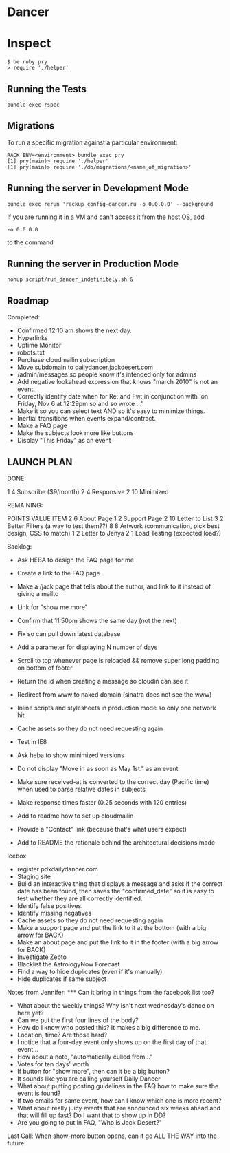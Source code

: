 Dancer
======


Inspect
=======

    $ be ruby pry
    > require './helper'

Running the Tests
-----------------

    bundle exec rspec


Migrations
----------

To run a specific migration against a particular environment:

    RACK_ENV=<environment> bundle exec pry
    [1] pry(main)> require './helper'
    [1] pry(main)> require './db/migrations/<name_of_migration>'


Running the server in Development Mode
--------------------------------------

    bundle exec rerun 'rackup config-dancer.ru -o 0.0.0.0' --background

If you are running it in a VM and can't access it from the host OS,
add

    -o 0.0.0.0

to the command

Running the server in Production Mode
-------------------------------------

    nohup script/run_dancer_indefinitely.sh &

Roadmap
--------------

Completed:

  * Confirmed 12:10 am shows the next day.
  * Hyperlinks
  * Uptime Monitor
  * robots.txt
  * Purchase cloudmailin subscription
  * Move subdomain to dailydancer.jackdesert.com
  * /admin/messages so people know it's intended only for admins
  * Add negative lookahead expression that knows "march 2010" is not an event.
  * Correctly identify date when for Re: and Fw: in conjunction with 'on Friday, Nov 6 at 12:29pm so and so wrote ...'
  * Make it so you can select text AND so it's easy to minimize things.
  * Inertial transitions when events expand/contract.
  * Make a FAQ page
  * Make the subjects look more like buttons
  * Display "This Friday" as an event

LAUNCH PLAN
-----------

DONE:

1         4       Subscribe ($9/month)
2         4       Responsive
2         10      Minimized

REMAINING:


POINTS    VALUE   ITEM
2         6       About Page
1         2       Support Page
2         10      Letter to List
3         2       Better Filters (a way to test them??)
8         8       Artwork (communication, pick best design, CSS to match)
1         2       Letter to Jenya
2         1       Load Testing (expected load?)

Backlog:

  * Ask HEBA to design the FAQ page for me
  * Create a link to the FAQ page
  * Make a /jack page that tells about the author, and link to it instead of giving a mailto
  * Link for "show me more"

  * Confirm that 11:50pm shows the same day (not the next)
  * Fix so can pull down latest database
  * Add a parameter for displaying N number of days
  * Scroll to top whenever page is reloaded && remove super long padding on bottom of footer
  * Return the id when creating a message so cloudin can see it
  * Redirect from www to naked domain (sinatra does not see the www)
  * Inline scripts and stylesheets in production mode so only one network hit
  * Cache assets so they do not need requesting again
  * Test in IE8

  * Ask heba to show minimized versions
  * Do not display "Move in as soon as May 1st." as an event
  * Make sure received-at is converted to the correct day (Pacific time) when used to parse relative dates in subjects
  * Make response times faster (0.25 seconds with 120 entries)
  * Add to readme how to set up cloudmailin
  * Provide a "Contact" link (because that's what users expect)
  * Add to README the rationale behind the architectural decisions made


Icebox:

  * register pdxdailydancer.com
  * Staging site
  * Build an interactive thing that displays a message and asks if the correct date has been found, then saves
    the "confirmed_date" so it is easy to test whether they are all correctly identified.
  * Identify false positives.
  * Identify missing negatives
  * Cache assets so they do not need requesting again
  * Make a support page and put the link to it at the bottom (with a big arrow for BACK)
  * Make an about page and put the link to it in the footer (with a big arrow for BACK)
  * Investigate Zepto
  * Blacklist the AstrologyNow Forecast
  * Find a way to hide duplicates (even if it's manually)
  * Hide duplicates if same subject

Notes from Jennifer:
*** Can it bring in things from the facebook list too?
* What about the weekly things? Why isn't next wednesday's dance on here yet?
* Can we put the first four lines of the body?
* How do I know who posted this? It makes a big difference to me.
* Location, time? Are those hard?
* I notice that a four-day event only shows up on the first day of that event...
* How about a note, "automatically culled from..."
* Votes for ten days' worth
* If button for "show more", then can it be a big button?
* It sounds like you are calling yourself Daily Dancer
* What about putting posting guidelines in the FAQ how to make sure the event is found?
* If two emails for same event, how can I know which one is more recent?
* What about really juicy events that are announced six weeks ahead and that will fill up fast? Do
  I want that to show up in DD?
* Are you going to put in FAQ, "Who is Jack Desert?"

Last Call: When show-more button opens, can it go ALL THE WAY into the future.
